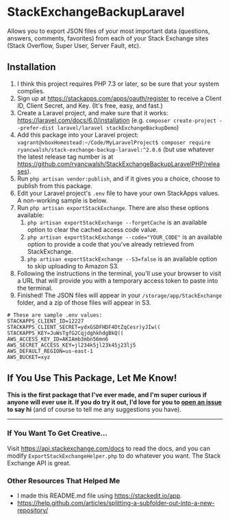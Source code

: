 # StackExchangeBackupLaravel
Allows you to export JSON files of your most important data (questions, answers, comments, favorites) from each of your Stack Exchange sites (Stack Overflow, Super User, Server Fault, etc).

## Installation

 1. I think this project requires PHP 7.3 or later, so be sure that your system complies.
 1. Sign up at https://stackapps.com/apps/oauth/register to receive a Client ID, Client Secret, and Key. (It's free, easy, and fast.)
 1. Create a Laravel project, and make sure that it works: https://laravel.com/docs/6.0/installation (e.g. `composer create-project --prefer-dist laravel/laravel stackExchangeBackupDemo`)
 1. Add this package into your Laravel project: `vagrant@vboxHomestead:~/Code/MyLaravelProject$ composer require ryancwalsh/stack-exchange-backup-laravel:^2.0.6` (but use whatever the latest release tag number is at https://github.com/ryancwalsh/StackExchangeBackupLaravelPHP/releases).
 1. Run `php artisan vendor:publish`, and if it gives you a choice, choose to publish from this package.
 1. Edit your Laravel project's `.env` file to have your own StackApps values. A non-working sample is below.
 1. Run `php artisan exportStackExchange`. There are also these options available:
     1. `php artisan exportStackExchange --forgetCache` is an available option to clear the cached access code value.
     1. `php artisan exportStackExchange --code="YOUR_CODE"` is an available option to provide a code that you've already retrieved from StackExchange.
     1. `php artisan exportStackExchange --S3=false` is an available option to skip uploading to Amazon S3.
 1. Following the instructions in the terminal, you'll use your browser to visit a URL that will provide you with a temporary access token to paste into the terminal.
 1. Finished! The JSON files will appear in your `/storage/app/StackExchange` folder, and a zip of those files will appear in S3.

```
# These are sample .env values:
STACKAPPS_CLIENT_ID=12227
STACKAPPS_CLIENT_SECRET=ydxGSDFHDF4DtZqCesr)yJIw((
STACKAPPS_KEY=JuWsTgfG2CqjdghkhdgBkQ((
AWS_ACCESS_KEY_ID=AKIAmb3mbn56mn6
AWS_SECRET_ACCESS_KEY=jl234k5jl23k45j23lj5
AWS_DEFAULT_REGION=us-east-1
AWS_BUCKET=xyz
```



## If You Use This Package, Let Me Know!
**This is the first package that I've ever made, and I'm super curious if anyone will ever use it. If you do try it out, I'd love for you to [open an issue](https://github.com/ryancwalsh/StackExchangeBackupLaravelPHP/issues/new) to say hi** (and of course to tell me any suggestions you have).

___

### If You Want To Get Creative...
Visit https://api.stackexchange.com/docs to read the docs, and you can modify `ExportStackExchangeHelper.php` to do whatever you want. The Stack Exchange API is great.



### Other Resources That Helped Me

 - I made this README.md file using https://stackedit.io/app.
 - https://help.github.com/articles/splitting-a-subfolder-out-into-a-new-repository/
